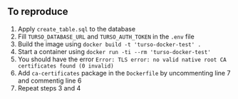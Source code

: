 ## To reproduce

1. Apply `create_table.sql` to the database
2. Fill `TURSO_DATABASE_URL` and `TURSO_AUTH_TOKEN` in the `.env` file
3. Build the image using `docker build -t 'turso-docker-test' .`
4. Start a container using `docker run -ti --rm 'turso-docker-test'`
5. You should have the error `Error: TLS error: no valid native root CA certificates found (0 invalid)`
6. Add `ca-certificates` package in the `Dockerfile` by uncommenting line 7 and commentig line 6
7. Repeat steps 3 and 4
